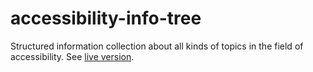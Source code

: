 # accessibility-info-tree
Structured information collection about all kinds of topics in the field of accessibility. See [live version](https://asterics.github.io/accessibility-info-tree/).
